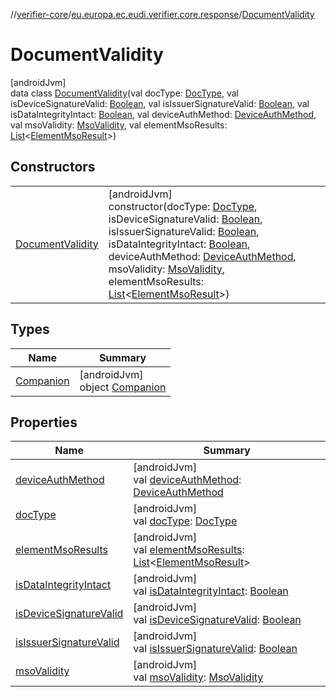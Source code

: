 //[verifier-core](../../../index.md)/[eu.europa.ec.eudi.verifier.core.response](../index.md)/[DocumentValidity](index.md)

# DocumentValidity

[androidJvm]\
data class [DocumentValidity](index.md)(val docType: [DocType](../../eu.europa.ec.eudi.verifier.core/-doc-type/index.md), val isDeviceSignatureValid: [Boolean](https://kotlinlang.org/api/latest/jvm/stdlib/kotlin-stdlib/kotlin/-boolean/index.html), val isIssuerSignatureValid: [Boolean](https://kotlinlang.org/api/latest/jvm/stdlib/kotlin-stdlib/kotlin/-boolean/index.html), val isDataIntegrityIntact: [Boolean](https://kotlinlang.org/api/latest/jvm/stdlib/kotlin-stdlib/kotlin/-boolean/index.html), val deviceAuthMethod: [DeviceAuthMethod](../-device-auth-method/index.md), val msoValidity: [MsoValidity](../-mso-validity/index.md), val elementMsoResults: [List](https://kotlinlang.org/api/latest/jvm/stdlib/kotlin-stdlib/kotlin.collections/-list/index.html)&lt;[ElementMsoResult](../-element-mso-result/index.md)&gt;)

## Constructors

| | |
|---|---|
| [DocumentValidity](-document-validity.md) | [androidJvm]<br>constructor(docType: [DocType](../../eu.europa.ec.eudi.verifier.core/-doc-type/index.md), isDeviceSignatureValid: [Boolean](https://kotlinlang.org/api/latest/jvm/stdlib/kotlin-stdlib/kotlin/-boolean/index.html), isIssuerSignatureValid: [Boolean](https://kotlinlang.org/api/latest/jvm/stdlib/kotlin-stdlib/kotlin/-boolean/index.html), isDataIntegrityIntact: [Boolean](https://kotlinlang.org/api/latest/jvm/stdlib/kotlin-stdlib/kotlin/-boolean/index.html), deviceAuthMethod: [DeviceAuthMethod](../-device-auth-method/index.md), msoValidity: [MsoValidity](../-mso-validity/index.md), elementMsoResults: [List](https://kotlinlang.org/api/latest/jvm/stdlib/kotlin-stdlib/kotlin.collections/-list/index.html)&lt;[ElementMsoResult](../-element-mso-result/index.md)&gt;) |

## Types

| Name | Summary |
|---|---|
| [Companion](-companion/index.md) | [androidJvm]<br>object [Companion](-companion/index.md) |

## Properties

| Name | Summary |
|---|---|
| [deviceAuthMethod](device-auth-method.md) | [androidJvm]<br>val [deviceAuthMethod](device-auth-method.md): [DeviceAuthMethod](../-device-auth-method/index.md) |
| [docType](doc-type.md) | [androidJvm]<br>val [docType](doc-type.md): [DocType](../../eu.europa.ec.eudi.verifier.core/-doc-type/index.md) |
| [elementMsoResults](element-mso-results.md) | [androidJvm]<br>val [elementMsoResults](element-mso-results.md): [List](https://kotlinlang.org/api/latest/jvm/stdlib/kotlin-stdlib/kotlin.collections/-list/index.html)&lt;[ElementMsoResult](../-element-mso-result/index.md)&gt; |
| [isDataIntegrityIntact](is-data-integrity-intact.md) | [androidJvm]<br>val [isDataIntegrityIntact](is-data-integrity-intact.md): [Boolean](https://kotlinlang.org/api/latest/jvm/stdlib/kotlin-stdlib/kotlin/-boolean/index.html) |
| [isDeviceSignatureValid](is-device-signature-valid.md) | [androidJvm]<br>val [isDeviceSignatureValid](is-device-signature-valid.md): [Boolean](https://kotlinlang.org/api/latest/jvm/stdlib/kotlin-stdlib/kotlin/-boolean/index.html) |
| [isIssuerSignatureValid](is-issuer-signature-valid.md) | [androidJvm]<br>val [isIssuerSignatureValid](is-issuer-signature-valid.md): [Boolean](https://kotlinlang.org/api/latest/jvm/stdlib/kotlin-stdlib/kotlin/-boolean/index.html) |
| [msoValidity](mso-validity.md) | [androidJvm]<br>val [msoValidity](mso-validity.md): [MsoValidity](../-mso-validity/index.md) |
